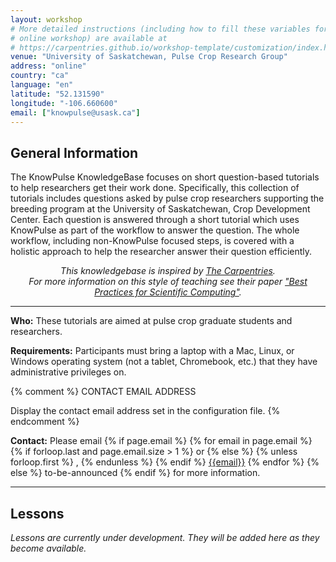 ```yaml
---
layout: workshop
# More detailed instructions (including how to fill these variables for an
# online workshop) are available at
# https://carpentries.github.io/workshop-template/customization/index.html
venue: "University of Saskatchewan, Pulse Crop Research Group"  
address: "online"
country: "ca"
language: "en"
latitude: "52.131590"
longitude: "-106.660600"
email: ["knowpulse@usask.ca"]
---
```


<h2 id="general">General Information</h2>

<p>The KnowPulse KnowledgeBase focuses on short question-based tutorials to help researchers get their work done. Specifically, this collection of tutorials includes questions asked by pulse crop researchers supporting the breeding program at the University of Saskatchewan, Crop Development Center. Each question is answered through a short tutorial which uses KnowPulse as part of the workflow to answer the question. The whole workflow, including non-KnowPulse focused steps, is covered with a holistic approach to help the researcher answer their question efficiently.</p>

<p style="font-style: italic; text-align:center;">This knowledgebase is inspired by <a href="https://carpentries.org/">The Carpentries</a>.<br />For more information on this style of teaching see their paper <a href="http://journals.plos.org/plosbiology/article?id=10.1371/journal.pbio.1001745">"Best Practices for Scientific Computing"</a>.</p>

<hr>

<p id="who">
  <strong>Who:</strong>
  These tutorials are aimed at pulse crop graduate students and researchers.
</p>

<p id="requirements">
  <strong>Requirements:</strong>
  Participants must bring a laptop with a
  Mac, Linux, or Windows operating system (not a tablet, Chromebook, etc.) that they have administrative privileges on.
</p>

{% comment %}
CONTACT EMAIL ADDRESS

Display the contact email address set in the configuration file.
{% endcomment %}
<p id="contact">
  <strong>Contact:</strong>
  Please email
  {% if page.email %}
  {% for email in page.email %}
  {% if forloop.last and page.email.size > 1 %}
  or
  {% else %}
  {% unless forloop.first %}
  ,
  {% endunless %}
  {% endif %}
  <a href='mailto:{{email}}'>{{email}}</a>
  {% endfor %}
  {% else %}
  to-be-announced
  {% endif %}
  for more information.
</p>

<hr/>

<h2 id="lessons">Lessons</h2>

<p style="font-style:italic;">Lessons are currently under development. They will be added here as they become available.</p>
